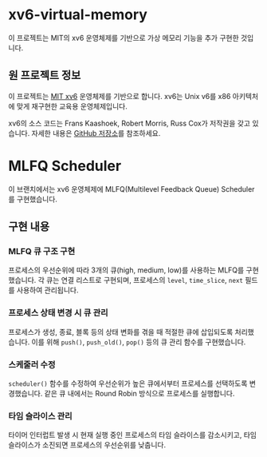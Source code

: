 # xv6-virtual-memory

이 프로젝트는 MIT의 xv6 운영체제를 기반으로 가상 메모리 기능을 추가 구현한 것입니다. 

## 원 프로젝트 정보

이 프로젝트는 [MIT xv6](https://pdos.csail.mit.edu/6.828/2022/xv6.html) 운영체제를 기반으로 합니다. xv6는 Unix v6를 x86 아키텍처에 맞게 재구현한 교육용 운영체제입니다. 

xv6의 소스 코드는 Frans Kaashoek, Robert Morris, Russ Cox가 저작권을 갖고 있습니다. 자세한 내용은 [GitHub 저장소](https://github.com/mit-pdos/xv6-riscv)를 참조하세요.

# MLFQ Scheduler

이 브랜치에서는 xv6 운영체제에 MLFQ(Multilevel Feedback Queue) Scheduler를 구현했습니다.

## 구현 내용

### MLFQ 큐 구조 구현

프로세스의 우선순위에 따라 3개의 큐(high, medium, low)를 사용하는 MLFQ를 구현했습니다. 각 큐는 연결 리스트로 구현되며, 프로세스의 `level`, `time_slice`, `next` 필드를 사용하여 관리됩니다.

### 프로세스 상태 변경 시 큐 관리

프로세스가 생성, 종료, 블록 등의 상태 변화를 겪을 때 적절한 큐에 삽입되도록 처리했습니다. 이를 위해 `push()`, `push_old()`, `pop()` 등의 큐 관리 함수를 구현했습니다.

### 스케줄러 수정

`scheduler()` 함수를 수정하여 우선순위가 높은 큐에서부터 프로세스를 선택하도록 변경했습니다. 같은 큐 내에서는 Round Robin 방식으로 프로세스를 실행합니다.

### 타임 슬라이스 관리

타이머 인터럽트 발생 시 현재 실행 중인 프로세스의 타임 슬라이스를 감소시키고, 타임 슬라이스가 소진되면 프로세스의 우선순위를 낮춥니다.
